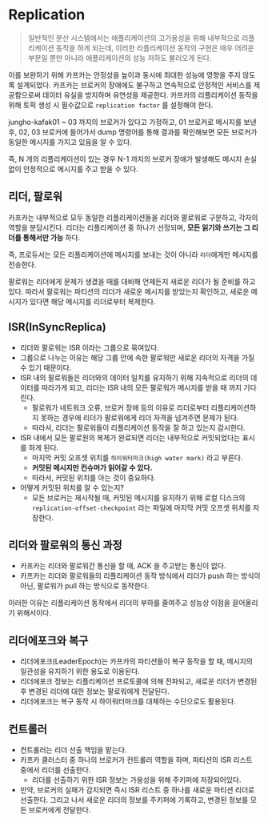 # Replication

> 일반적인 분산 시스템에서는 애플리케이션의 고가용성을 위해 내부적으로 리플리케이션 동작을 하게 되는데, 이러한 리플리케이션 동작의 구현은 매우 어려운 부분일 뿐만 아니라 애플리케이션의 성능 저하도 불러오게 된다.

이를 보완하기 위해 카프카는 안정성을 높이과 동시에 최대한 성능에 영향을 주지 않도록 설계되었다. 카프카는 브로커의 장애에도 불구하고 연속적으로 안정적인 서비스를 제공함으로써 데이터 유실을 방지하며 유연성을 제공한다. 카프카의 리플리케이션 동작을 위해 토픽 생성 시 필수값으로 `replication factor` 를 설정해야 한다.

jungho-kafak01 ~ 03 까지의 브로커가 있다고 가정하고, 01 브로커로 메시지를 보낸 후, 02, 03 브로커에 들어가서 dump 명령어를 통해 결과를 확인해보면 모든 브로커가 동일한 메시지를 가지고 있음을 알 수 있다.

즉, N 개의 리플리케이션이 있는 경우 N-1 까지의 브로커 장애가 발생해도 메시지 손실 없이 안정적으로 메시지를 주고 받을 수 있다.

## 리더, 팔로워

카프카는 내부적으로 모두 동일한 리플리케이션들을 리더와 팔로워로 구분하고, 각자의 역할을 분담시킨다. 리더는 리플리케이션 중 하나가 선정되며, __모든 읽기와 쓰기는 그 리더를 통해서만 가능__ 하다.

즉, 프로듀서는 모든 리플리케이션에 메시지를 보내는 것이 아니라 `리더`에게만 메시지를 전송한다.

팔로워는 리더에게 문제가 생겼을 때를 대비해 언제든지 새로운 리더가 될 준비를 하고 있다. 따라서 팔로워는 파티션의 리더가 새로운 메시지를 받았는지 확인하고, 새로운 메시지가 있다면 해당 메시지를 리더로부터 복제한다.

## ISR(InSyncReplica)

- 리더와 팔로워는 ISR 이라는 그룹으로 묶여있다. 
- 그룹으로 나누는 이유는 해당 그룹 안에 속한 팔로워만 새로운 리더의 자격을 가질 수 있기 때문이다.
- ISR 내의 팔로워들은 리더와의 데이터 일치를 유지하기 위해 지속적으로 리더의 데이터를 따라가게 되고, 리더는 ISR 내의 모든 팔로워가 메시지를 받을 때 까지 기다린다.
  - 팔로워가 네트워크 오류, 브로커 장애 등의 이유로 리더로부터 리플리케이션하지 못하는 경우에 리더가 팔로워에게 리더 자격을 넘겨주면 문제가 된다.
  - 따라서, 리더는 팔로워들이 리플리케이션 동작을 잘 하고 있는지 감시한다.
- ISR 내에서 모든 팔로원의 복제가 완료되면 리더는 내부적으로 커밋되었다는 표시를 하게 된다.
  - 마지막 커밋 오프셋 위치를 `하이워터마크(high water mark)` 라고 부른다.
  - __커밋된 메시지만 컨슈머가 읽어갈 수 있다.__
  - 따라서, 커밋된 위치를 아는 것이 중요하다.
- 어떻게 커밋된 위치를 알 수 있는지?
  - 모든 브로커는 재시작될 때, 커밋된 메시지를 유지하기 위해 로컬 디스크의 `replication-offset-checkpoint` 라는 파일에 마지막 커밋 오프셋 위치를 저장한다.

## 리더와 팔로워의 통신 과정

- 카프카는 리더와 팔로워간 통신을 할 때, ACK 을 주고받는 통신이 없다. 
- 카프카는 리더와 팔로워들의 리플리케이션 동작 방식에서 리더가 push 하는 방식이 아닌, 팔로워가 pull 하는 방식으로 동작한다.

이러한 이유는 리플리케이션 동작에서 리더의 부하를 줄여주고 성능상 이점을 끌어올리기 위해서이다.

## 리더에포크와 복구

- 리더에포크(LeaderEpoch)는 카프카의 파티션들이 복구 동작을 할 때, 메시지의 일관성을 유지하기 위한 용도로 이용된다.
- 리더에포크 정보는 리플리케이션 프로토콜에 의해 전파되고, 새로운 리더가 변경된 후 변경된 리더에 대한 정보는 팔로워에게 전달된다.
- 리더에포크는 복구 동작 시 하이워터마크를 대체하는 수단으로도 활용된다.

## 컨트롤러

- 컨트롤러는 리더 선출 책임을 맡는다.
- 카프카 클러스터 중 하나의 브로커가 컨트롤러 역할을 하며, 파티션의 ISR 리스트 중에서 리더를 선출한다.
  - 리더를 선출하기 위한 ISR 정보는 가용성을 위해 주키퍼에 저장되어있다.
- 만약, 브로커의 실패가 감지되면 즉시 ISR 리스트 중 하나를 새로운 파티션 리더로 선출한다. 그리고 나서 새로운 리더의 정보를 주키퍼에 기록하고, 변경된 정보를 모든 브로커에게 전달한다.

